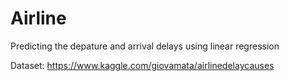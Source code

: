 # Airline

Predicting the depature and arrival delays using linear regression

Dataset: https://www.kaggle.com/giovamata/airlinedelaycauses
